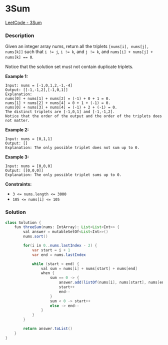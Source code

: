 # 3Sum

[LeetCode - 3Sum](https://leetcode.com/problems/3sum/description/?envType=study-plan-v2&envId=top-interview-150)

### Description

Given an integer array nums, return all the triplets `[nums[i], nums[j], nums[k]]` such that `i != j`, `i != k`, and `j != k`, and `nums[i] + nums[j] + nums[k] == 0`.

Notice that the solution set must not contain duplicate triplets.

**Example 1:**

```
Input: nums = [-1,0,1,2,-1,-4]
Output: [[-1,-1,2],[-1,0,1]]
Explanation:
nums[0] + nums[1] + nums[2] = (-1) + 0 + 1 = 0.
nums[1] + nums[2] + nums[4] = 0 + 1 + (-1) = 0.
nums[0] + nums[3] + nums[4] = (-1) + 2 + (-1) = 0.
The distinct triplets are [-1,0,1] and [-1,-1,2].
Notice that the order of the output and the order of the triplets does not matter.
```

**Example 2:**

```
Input: nums = [0,1,1]
Output: []
Explanation: The only possible triplet does not sum up to 0.
```

**Example 3:**

```
Input: nums = [0,0,0]
Output: [[0,0,0]]
Explanation: The only possible triplet sums up to 0.
```

**Constraints:**

- `3 <= nums.length <= 3000`
- `105 <= nums[i] <= 105`

### Solution

```java
class Solution {
    fun threeSum(nums: IntArray): List<List<Int>> {
        val answer = mutableSetOf<List<Int>>()
        nums.sort()

        for(i in 0..nums.lastIndex - 2) {
            var start = i + 1
            var end = nums.lastIndex

            while (start < end) {
                val sum = nums[i] + nums[start] + nums[end]
                when {
                    sum == 0 -> {
                        answer.add(listOf(nums[i], nums[start], nums[end]))
                        start++
                        end--
                    }
                    sum < 0 -> start++
                    else -> end--
                }
            }
        }

        return answer.toList()
    }
}
```
